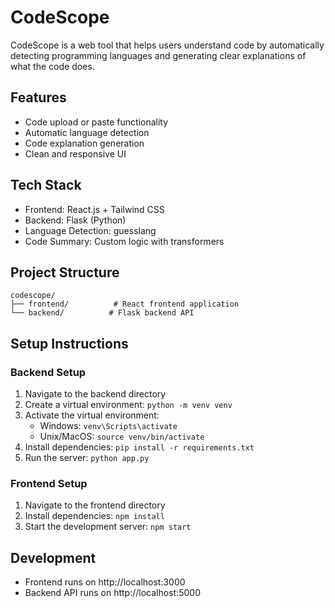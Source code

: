 # CodeScope

CodeScope is a web tool that helps users understand code by automatically detecting programming languages and generating clear explanations of what the code does.

## Features
- Code upload or paste functionality
- Automatic language detection
- Code explanation generation
- Clean and responsive UI

## Tech Stack
- Frontend: React.js + Tailwind CSS
- Backend: Flask (Python)
- Language Detection: guesslang
- Code Summary: Custom logic with transformers

## Project Structure
```
codescope/
├── frontend/          # React frontend application
└── backend/          # Flask backend API
```

## Setup Instructions

### Backend Setup
1. Navigate to the backend directory
2. Create a virtual environment: `python -m venv venv`
3. Activate the virtual environment:
   - Windows: `venv\Scripts\activate`
   - Unix/MacOS: `source venv/bin/activate`
4. Install dependencies: `pip install -r requirements.txt`
5. Run the server: `python app.py`

### Frontend Setup
1. Navigate to the frontend directory
2. Install dependencies: `npm install`
3. Start the development server: `npm start`

## Development
- Frontend runs on http://localhost:3000
- Backend API runs on http://localhost:5000 
